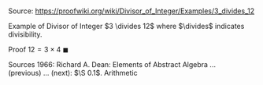 # 

Source: https://proofwiki.org/wiki/Divisor_of_Integer/Examples/3_divides_12

Example of Divisor of Integer
$3 \divides 12$
where $\divides$ indicates divisibility.


Proof
$12 = 3 \times 4$
$\blacksquare$


Sources
1966: Richard A. Dean: Elements of Abstract Algebra ... (previous) ... (next): $\S 0.1$. Arithmetic




